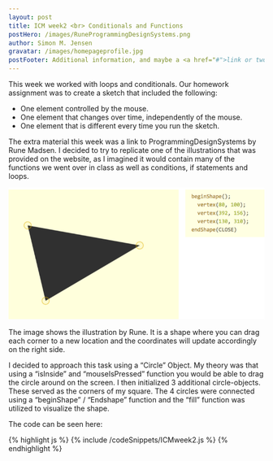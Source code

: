 ```yaml
---
layout: post
title: ICM week2 <br> Conditionals and Functions
postHero: /images/RuneProgrammingDesignSystems.png
author: Simon M. Jensen
gravatar: /images/homepageprofile.jpg
postFooter: Additional information, and maybe a <a href="#">link or two</a>
---
```


This week we worked with loops and conditionals. Our homework assignment was to create a sketch that included the following:

* One element controlled by the mouse.
* One element that changes over time, independently of the  mouse.
* One element that is different every time you run the sketch.

The extra material this week was a link to ProgrammingDesignSystems by Rune Madsen. I decided to try to replicate one of the illustrations that was provided on the website, as I imagined it would contain many of the functions we went over in class as well as conditions, if statements and loops.

<div class ="aroundImage">
<img src="/images/RuneProgrammingDesignSystems.png"
     alt="Rune">
</div>

The image shows the illustration by Rune. It is a shape where you can drag each corner to a new location and the coordinates will update accordingly on the right side.

I decided to approach this task using a “Circle” Object. My theory was that using a “isInside” and “mouseIsPressed” function you would be able to drag the circle around on the screen. I then initialized 3 additional circle-objects. These served as the corners of my square. The 4 circles were connected using a “beginShape” / “Endshape” function and the “fill” function was utilized to visualize the shape.

The code can be seen here:

<div class="aroundcode">
{% highlight js %}
{% include /codeSnippets/ICMweek2.js %}
{% endhighlight %}
</div>

